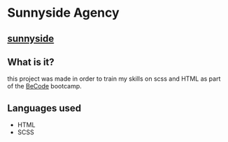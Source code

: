 # Sunnyside Agency

## [sunnyside](https://rinaldobenaccetta.github.io/sunnyside-agency/)

## What is it?
this project was made in order to train my skills on scss and HTML as part of the [BeCode](https://becode.org) bootcamp.

## Languages used
- HTML
- SCSS